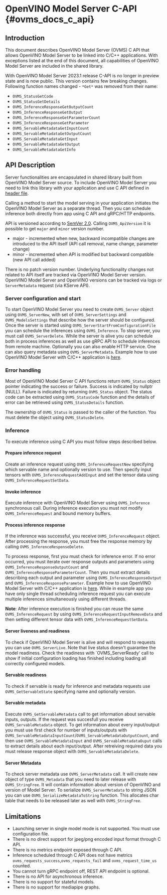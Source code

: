 # OpenVINO Model Server C-API {#ovms_docs_c_api}

## Introduction

This document describes OpenVINO Model Server (OVMS) C API that allows OpenVINO Model Server to be linked into C/C++ applications. With exceptions listed at the end of this document, all capabilities of OpenVINO Model Server are included in the shared library.

With OpenVINO Model Server 2023.1 release C-API is no longer in preview state and is now public. This version contains few breaking changes. Following function names changed - `*Get*` was removed from their name:
- `OVMS_StatusGetCode`
- `OVMS_StatusGetDetails`
- `OVMS_InferenceResponseGetOutputCount`
- `OVMS_InferenceResponseGetOutput`
- `OVMS_InferenceResponseGetParameterCount`
- `OVMS_InferenceResponseGetParameter`
- `OVMS_ServableMetadataGetInputCount`
- `OVMS_ServableMetadataGetOutputCount`
- `OVMS_ServableMetadataGetInput`
- `OVMS_ServableMetadataGetOutput`
- `OVMS_ServableMetadataGetInfo`

## API Description

Server functionalities are encapsulated in shared library built from OpenVINO Model Server source. To include OpenVINO Model Server you need to link this library with your application and use C API defined in [header file](https://github.com/openvinotoolkit/model_server/blob/releases/2023/2/src/ovms.h). 


Calling a method to start the model serving in your application initiates the OpenVINO Model Server as a separate thread. Then you can schedule inference both directly from app using C API and gRPC/HTTP endpoints.

API is versioned according to [SemVer 2.0](https://semver.org/). Calling `OVMS_ApiVersion` it is possible to get `major` and `minor` version number.
- major - incremented when new, backward incompatible changes are introduced to the API itself (API call removal, name change, parameter change)
- minor - incremented when API is modified but backward compatible (new API call added)

There is no patch version number. Underlying functionality changes not related to API itself are tracked via OpenVINO Model Server version. OpenVINO Model Server and OpenVINO versions can be tracked via logs or `ServerMetadata` request (via KServe API).

### Server configuration and start

To start OpenVINO Model Server you need to create `OVMS_Server` object using `OVMS_ServerNew`, with set of `OVMS_ServerSettings` and `OVMS_ModelsSettings` that describe how the server should be configured. Once the server is started using `OVMS_ServerStartFromConfigurationFile` you can schedule the inferences using `OVMS_Inference`. To stop server, you must call `OVMS_ServerDelete`. While the server is alive you can schedule both in process inferences as well as use gRPC API to schedule inferences from remote machine. Optionally you can also enable HTTP service. One can also query metadata using `OVMS_ServerMetadata`. Example how to use OpenVINO Model Server with C/C++ application is [here](../demos/c_api_minimal_app/README.md).

### Error handling
Most of OpenVINO Model Server C API functions return `OVMS_Status` object pointer indicating the success or failure. Success is indicated by nullptr (NULL). Failure is indicated by returning `OVMS_Status` object. The status code can be extracted using `OVMS_StatusCode` function and the details of error can be retrieved using `OVMS_StatusDetails` function.

The ownership of `OVMS_Status` is passed to the caller of the function. You must delete the object using `OVMS_StatusDelete`.

### Inference

To execute inference using C API you must follow steps described below.

#### Prepare inference request
Create an inference request using `OVMS_InferenceRequestNew` specifying which servable name and optionally version to use. Then specify input tensors with `OVMS_InferenceRequestAddInput` and set the tensor data using `OVMS_InferenceRequestSetData`.

#### Invoke inference
Execute inference with OpenVINO Model Server using `OVMS_Inference` synchronous call. During inference execution you must not modify `OVMS_InferenceRequest` and bound memory buffers.

#### Process inference response
If the inference was successful, you receive `OVMS_InferenceRequest` object. After processing the response, you must free the response memory by calling `OVMS_InferenceResponseDelete`.

To process response, first you must check for inference error. If no error occurred, you must iterate over response outputs and parameters using `OVMS_InferenceResponseOutputCount` and `OVMS_InferenceResponseParameterCount`. Then you must extract details describing each output and parameter using `OVMS_InferenceResponseOutput` and `OVMS_InferenceResponseParameter`. Example how to use OpenVINO Model Server with C/C++ application is [here](../demos/c_api_minimal_app/README.md). While in example app you have only single thread scheduling inference request you can execute multiple inferences simultaneously using different threads.

**Note**: After inference execution is finished you can reuse the same `OVMS_InferenceRequest` by using `OVMS_InferenceRequestInputRemoveData` and then setting different tensor data with `OVMS_InferenceRequestSetData`.

#### Server liveness and readiness
To check if OpenVINO Model Server is alive and will respond to requests you can use `OVMS_ServerLive`. Note that live status doesn't guarantee the model readiness. Check the readiness with `OVMS_ServerReady' call to show if initial configuration loading has finished including loading all correctly configured models.

#### Servable readiness
To check if servable is ready for inference and metadata requests use `OVMS_GetServableState` specifying name and optionally version.

#### Servable metadata
Execute `OVMS_GetServableMetadata` call to get information about servable inputs, outputs. If the request was succesfull you receive `OVMS_ServableMetadata` object. To get information about every input/output you must use first check for number of inputs/outputs with `OVMS_ServableMetadataInputCount`/`OVMS_ServableMetadataOutputCount`, and then use `OVMS_ServableMetadataInput` and `OVMS_ServableMetadataOuput` calls to extract details about each input/output. After retreiving required data you must release response object with `OVMS_ServableMetadataDelete`.

#### Server Metadata
To check server metadata use `OVMS_ServerMetadata` call. It will create new object of type `OVMS_Metadata` that you need to later release with `OVMS_StringFree`. It will contain information about version of OpenVINO and version of Model Server. To serialize `OVMS_ServerMetadata` to string JSON you can use `OVMS_SerializeMetadataToString` function. This allocates char table that needs to be released later as well with `OVMS_StringFree`.

## Limitations
* Launching server in single model mode is not supported. You must use configuration file.
* There is no direct support for jpeg/png encoded input format through C API.
* There is no metrics endpoint exposed through C API.
* Inference scheduled through C API does not have metrics `ovms_requests_success`,`ovms_requests_fail` and `ovms_request_time_us` counted.
* You cannot turn gRPC endpoint off, REST API endpoint is optional.
* There is no API for asynchronous inference.
* There is no support for stateful models.
* There is no support for mediapipe graphs.


